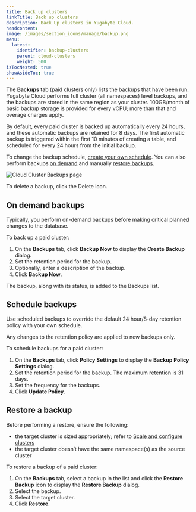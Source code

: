 ```yaml
---
title: Back up clusters
linkTitle: Back up clusters
description: Back Up clusters in Yugabyte Cloud.
headcontent:
image: /images/section_icons/manage/backup.png
menu:
  latest:
    identifier: backup-clusters
    parent: cloud-clusters
    weight: 500
isTocNested: true
showAsideToc: true
---
```


The **Backups** tab (paid clusters only) lists the backups that have been run. Yugabyte Cloud performs full cluster (all namespaces) level backups, and the backups are stored in the same region as your cluster. 100GB/month of basic backup storage is provided for every vCPU; more than that and overage charges apply. <!--Refer to [Cluster costs](../../cloud-admin/cloud-billing-costs/).-->

By default, every paid cluster is backed up automatically every 24 hours, and these automatic backups are retained for 8 days. The first automatic backup is triggered within the first 10 minutes of creating a table, and scheduled for every 24 hours from the initial backup. 

To change the backup schedule, [create your own schedule](#schedule-backups). You can also perform backups [on demand](#on-demand-backups) and manually [restore backups](#restore-a-backup).

![Cloud Cluster Backups page](/images/yb-cloud/cloud-clusters-backups.png)

To delete a backup, click the Delete icon.

## On demand backups

Typically, you perform on-demand backups before making critical planned changes to the database.

To back up a paid cluster:

1. On the **Backups** tab, click **Backup Now** to display the **Create Backup** dialog.
1. Set the retention period for the backup.
1. Optionally, enter a description of the backup.
1. Click **Backup Now**.

The backup, along with its status, is added to the Backups list.

## Schedule backups

Use scheduled backups to override the default 24 hour/8-day retention policy with your own schedule.

Any changes to the retention policy are applied to new backups only.

To schedule backups for a paid cluster:

1. On the **Backups** tab, click **Policy Settings** to display the **Backup Policy Settings** dialog.
1. Set the retention period for the backup. The maximum retention is 31 days.
1. Set the frequency for the backups.
1. Click **Update Policy**.

## Restore a backup

Before performing a restore, ensure the following:

- the target cluster is sized appropriately; refer to [Scale and configure clusters](../configure-clusters/)
- the target cluster doesn’t have the same namespace(s) as the source cluster

To restore a backup of a paid cluster:

1. On the **Backups** tab, select a backup in the list and click the **Restore Backup** icon to display the **Restore Backup** dialog.
1. Select the backup.
1. Select the target cluster.
1. Click **Restore**.

